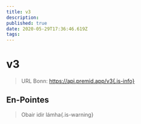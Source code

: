 ```yaml
---
title: v3
description:
published: true
date: 2020-05-29T17:36:46.619Z
tags:
---
```


# v3

> URL Bonn: https://api.premid.app/v3{.is-info}


## En-Pointes
> Obair idir lámha{.is-warning}